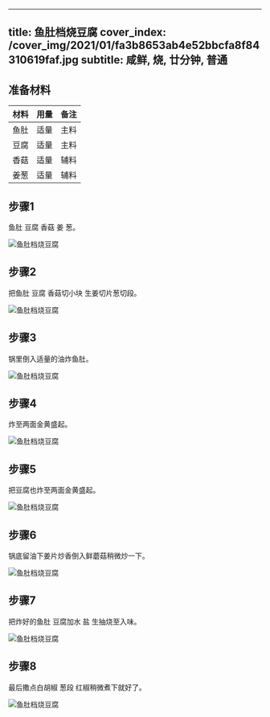 
---
title: 鱼肚档烧豆腐
cover_index: /cover_img/2021/01/fa3b8653ab4e52bbcfa8f84310619faf.jpg
subtitle: 咸鲜, 烧, 廿分钟, 普通
---

## 准备材料

| 材料     | 用量 | 备注|
| ------- | ----- | --- |
| 鱼肚 | 适量| 主料 |
| 豆腐 | 适量| 主料 |
| 香菇 | 适量| 辅料 |
| 姜葱 | 适量| 辅料 |

## 步骤1

鱼肚 豆腐 香菇 姜 葱。

![鱼肚档烧豆腐](https://i8.meishichina.com/attachment/recipe/201009/201009301411024.jpg?x-oss-process=style/p320) 

## 步骤2

把鱼肚 豆腐 香菇切小块 生姜切片葱切段。

![鱼肚档烧豆腐](https://i8.meishichina.com/attachment/recipe/201009/201009301411147.jpg?x-oss-process=style/p320) 

## 步骤3

锅里倒入适量的油炸鱼肚。

![鱼肚档烧豆腐](https://i8.meishichina.com/attachment/recipe/201009/201009301411241.jpg?x-oss-process=style/p320) 

## 步骤4

炸至两面金黄盛起。

![鱼肚档烧豆腐](https://i8.meishichina.com/attachment/recipe/201009/201009301411311.jpg?x-oss-process=style/p320) 

## 步骤5

把豆腐也炸至两面金黄盛起。

![鱼肚档烧豆腐](https://i8.meishichina.com/attachment/recipe/201009/201009301411455.jpg?x-oss-process=style/p320) 

## 步骤6

锅底留油下姜片炒香倒入鲜蘑菇稍微炒一下。

![鱼肚档烧豆腐](https://i8.meishichina.com/attachment/recipe/201009/201009301412040.jpg?x-oss-process=style/p320) 

## 步骤7

把炸好的鱼肚 豆腐加水 盐 生抽烧至入味。

![鱼肚档烧豆腐](https://i8.meishichina.com/attachment/recipe/201009/201009301412128.jpg?x-oss-process=style/p320) 

## 步骤8

最后撒点白胡椒 葱段 红椒稍微煮下就好了。

![鱼肚档烧豆腐](https://i8.meishichina.com/attachment/recipe/201009/201009301412194.jpg?x-oss-process=style/p320) 

